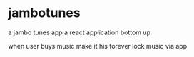 # jambotunes
a jambo tunes app
a react application bottom up

when user buys music make it his forever
lock music via app


